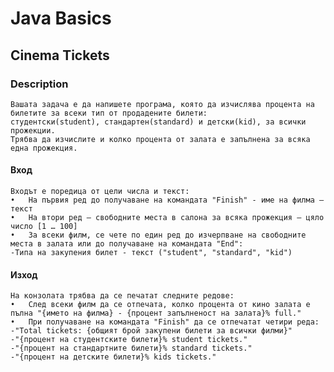 # Java Basics

## Cinema Tickets

### Description

    Вашата задача е да напишете програма, която да изчислява процента на билетите за всеки тип от продадените билети:
    студентски(student), стандартен(standard) и детски(kid), за всички прожекции. 
    Трябва да изчислите и колко процента от залата е запълнена за всяка една прожекция.

#### Вход

    Входът е поредица от цели числа и текст:
    •	На първия ред до получаване на командата "Finish" - име на филма – текст 
    •	На втори ред – свободните места в салона за всяка прожекция – цяло число [1 … 100] 
    •	За всеки филм, се чете по един ред до изчерпване на свободните места в залата или до получаване на командата "End":
    -Типа на закупения билет - текст ("student", "standard", "kid") 

#### Изход

    На конзолата трябва да се печатат следните редове: 
    •	След всеки филм да се отпечата, колко процента от кино залата е пълна "{името на филма} - {процент запълненост на залата}% full."
    •	При получаване на командата "Finish" да се отпечатат четири реда: 
    -"Total tickets: {общият брой закупени билети за всички филми}" 
    -"{процент на студентските билети}% student tickets." 
    -"{процент на стандартните билети}% standard tickets."
    -"{процент на детските билети}% kids tickets."
